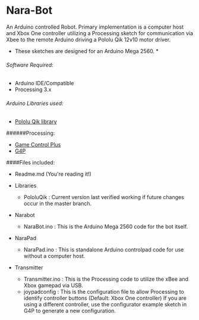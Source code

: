 Nara-Bot
========
An Arduino controlled Robot. Primary implementation is a computer host and Xbox One controller utilizing a Processing sketch for communication via Xbee to the remote Arduino driving a Pololu Qik 12v10 motor driver.

* These sketches are designed for an Arduino Mega 2560. *

###### Software Required:
* Arduino IDE/Compatible
* Processing 3.x

###### Arduino Libraries used: 
* [Pololu Qik library](https://github.com/pololu/qik-arduino)

######Processing: 
* [Game Control Plus](http://lagers.org.uk/gamecontrol/)
* [G4P](http://www.lagers.org.uk/g4p/)

####Files included:
* Readme.md (You're reading it!)

* Libraries
	* PololuQik : Current version last verified working if future changes occur in the master branch.

* Narabot
	* NaraBot.ino : This is the Arduino Mega 2560 code for the bot itself.

* NaraPad
	* NaraPad.ino : This is standalone Arduino controlpad code for use without a computer host.

* Transmitter
	* Transmitter.ino : This is the Processing code to utilize the xBee and Xbox gamepad via USB.
	* joypadconfig : This is the configuration file to allow Processing to identify controller buttons (Default: Xbox One controller) If you are using a different controller, use the configurator example sketch in G4P to generate a new configuration.

